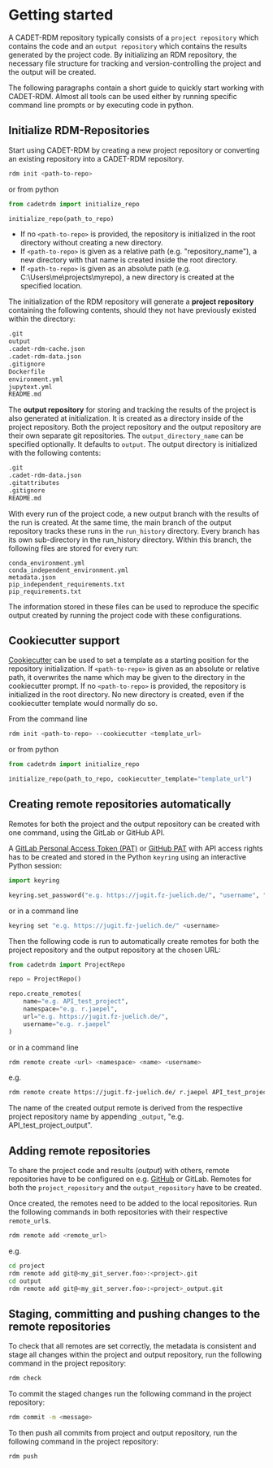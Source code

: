 
# Getting started

A CADET-RDM repository typically consists of a `project repository` which contains the code and an `output repository` which contains the results generated by the project code. By initializing an RDM repository, the necessary file structure for tracking and version-controlling the project and the output will be created.

The following paragraphs contain a short guide to quickly start working with CADET-RDM. Almost all tools can be used either by running specific command line prompts or by executing code in python.

## Initialize RDM-Repositories

Start using CADET-RDM by creating a new project repository or converting an existing repository into a CADET-RDM repository.
```bash
rdm init <path-to-repo>
```

or from python

```python
from cadetrdm import initialize_repo

initialize_repo(path_to_repo)
```
- If no `<path-to-repo>` is provided, the repository is initialized in the root directory without creating a new directory.
- If `<path-to-repo>` is given as a relative path (e.g. "repository_name"), a new directory with that name is created inside the root directory.
- If `<path-to-repo>` is given as an absolute path (e.g. C:\Users\me\projects\myrepo), a new directory is created at the specified location.

The initialization of the RDM repository will generate a **project repository** containing the following contents, should they not have previously existed within the directory:

```bash
.git
output
.cadet-rdm-cache.json
.cadet-rdm-data.json
.gitignore
Dockerfile
environment.yml
jupytext.yml
README.md
```

The **output repository** for storing and tracking the results of the project is also generated at initialization. It is created as a directory inside of the project repository. Both the project repository and the output repository are their own separate git repositories.
The `output_directory_name` can be specified optionally. It defaults to `output`. The output directory is initialized with the following contents:

```bash
.git
.cadet-rdm-data.json
.gitattributes
.gitignore
README.md
```
With every run of the project code, a new output branch with the results of the run is created. At the same time, the main branch of the output repository tracks these runs in the `run_history` directory. Every branch has its own sub-directory in the run_history directory. Within this branch, the following files are stored for every run:

    conda_environment.yml
    conda_independent_environment.yml
    metadata.json
    pip_independent_requirements.txt
    pip_requirements.txt

The information stored in these files can be used to reproduce the specific output created by running the project code with these configurations.

## Cookiecutter support

[Cookiecutter](https://github.com/cookiecutter/cookiecutter) can be used to set a template as a starting position for the repository initialization.
If `<path-to-repo>` is given as an absolute or relative path, it overwrites the name which may be given to the directory in the cookiecutter prompt. If no `<path-to-repo>` is provided, the repository is initialized in the root directory. No new directory is created, even if the cookiecutter template would normally do so.

From the command line

```bash
rdm init <path-to-repo> --cookiecutter <template_url>
```

or from python

```python
from cadetrdm import initialize_repo

initialize_repo(path_to_repo, cookiecutter_template="template_url")
```


## Creating remote repositories automatically

Remotes for both the project and the output repository can be created with one command, using the GitLab or GitHub API.

A
[GitLab Personal Access Token (PAT)](https://docs.gitlab.com/ee/user/profile/personal_access_tokens.html) or [GitHub PAT](https://github.com/settings/tokens?type=beta) with API access rights has to be created
and stored in the Python `keyring` using an interactive Python session:

```python
import keyring

keyring.set_password("e.g. https://jugit.fz-juelich.de/", "username", "token")
```

or in a command line

````bash
keyring set "e.g. https://jugit.fz-juelich.de/" <username>
````

Then the following code is run to automatically create remotes for both the project repository and the output repository at the chosen URL:

```python
from cadetrdm import ProjectRepo

repo = ProjectRepo()

repo.create_remotes(
    name="e.g. API_test_project",
    namespace="e.g. r.jaepel",
    url="e.g. https://jugit.fz-juelich.de/",
    username="e.g. r.jaepel"
)
```

or in a command line

```bash
rdm remote create <url> <namespace> <name> <username>
```
e.g.
```bash
rdm remote create https://jugit.fz-juelich.de/ r.jaepel API_test_project r.jaepel
```

The name of the created output remote is derived from the respective project repository name by appending `_output`, "e.g. API_test_project_output".


## Adding remote repositories

To share the project code and results (*output*) with others, remote repositories have to be configured on e.g.
[GitHub](https://github.com/) or GitLab. Remotes for both the `project_repository` and the
`output_repository` have to be created.

Once created, the remotes need to be added to the local repositories. Run the following commands in both repositories with their respective `remote_url`s.

```bash
rdm remote add <remote_url>
```
e.g.

```bash
cd project
rdm remote add git@<my_git_server.foo>:<project>.git
cd output
rdm remote add git@<my_git_server.foo>:<project>_output.git
```

## Staging, committing and pushing changes to the remote repositories

To check that all remotes are set correctly, the metadata is consistent and stage all changes within the project and output repository, run the following command in the project repository:

```bash
rdm check
```
To commit the staged changes run the following command in the project repository:

```bash
rdm commit -m <message>
```
To then push all commits from project and output repository, run the following command in the project repository:

```bash
rdm push
```